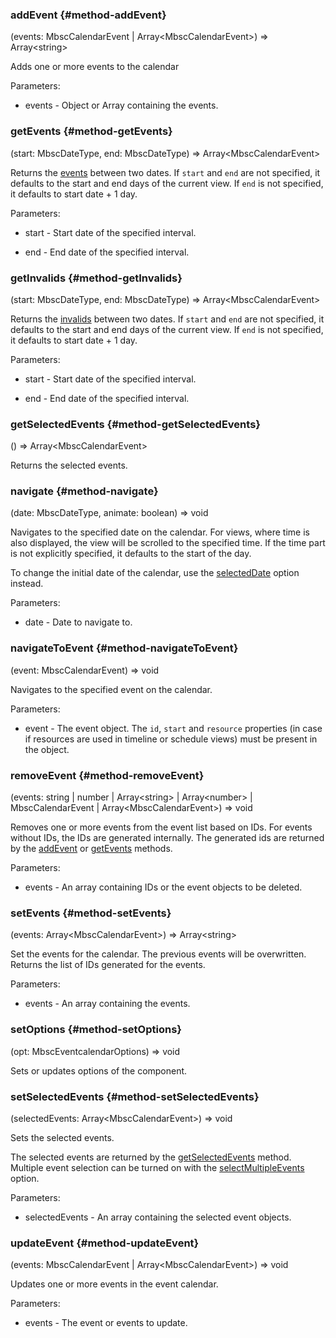 ### addEvent {#method-addEvent}

(events: MbscCalendarEvent &#124; Array&lt;MbscCalendarEvent&gt;) => Array&lt;string&gt;


Adds one or more events to the calendar

Parameters:
 - events - Object or Array containing the events.


### getEvents {#method-getEvents}

(start: MbscDateType, end: MbscDateType) => Array&lt;MbscCalendarEvent&gt;


Returns the [events](#opt-data) between two dates. If `start` and `end` are not specified,
it defaults to the start and end days of the current view.
If `end` is not specified, it defaults to start date + 1 day.

Parameters:
 - start - Start date of the specified interval.

 - end - End date of the specified interval.


### getInvalids {#method-getInvalids}

(start: MbscDateType, end: MbscDateType) => Array&lt;MbscCalendarEvent&gt;


Returns the [invalids](#opt-invalid) between two dates. If `start` and `end` are not specified,
it defaults to the start and end days of the current view.
If `end` is not specified, it defaults to start date + 1 day.

Parameters:
 - start - Start date of the specified interval.

 - end - End date of the specified interval.


### getSelectedEvents {#method-getSelectedEvents}

() => Array&lt;MbscCalendarEvent&gt;


Returns the selected events.

### navigate {#method-navigate}

(date: MbscDateType, animate: boolean) => void


Navigates to the specified date on the calendar.
For views, where time is also displayed, the view will be scrolled to the specified time.
If the time part is not explicitly specified, it defaults to the start of the day.

To change the initial date of the calendar, use the [selectedDate](#opt-selectedDate) option instead.

Parameters:
 - date - Date to navigate to.


### navigateToEvent {#method-navigateToEvent}

(event: MbscCalendarEvent) => void


Navigates to the specified event on the calendar.

Parameters:
 - event - The event object. The `id`, `start` and `resource` properties (in case if resources
are used in timeline or schedule views) must be present in the object.


### removeEvent {#method-removeEvent}

(events: string &#124; number &#124; Array&lt;string&gt; &#124; Array&lt;number&gt; &#124; MbscCalendarEvent &#124; Array&lt;MbscCalendarEvent&gt;) => void


Removes one or more events from the event list based on IDs. For events without IDs, the IDs are generated internally.
The generated ids are returned by the [addEvent](#method-addEvent) or [getEvents](#method-getEvents) methods.

Parameters:
 - events - An array containing IDs or the event objects to be deleted.


### setEvents {#method-setEvents}

(events: Array&lt;MbscCalendarEvent&gt;) => Array&lt;string&gt;


Set the events for the calendar. The previous events will be overwritten.
Returns the list of IDs generated for the events.

Parameters:
 - events - An array containing the events.


### setOptions {#method-setOptions}

(opt: MbscEventcalendarOptions) => void


Sets or updates options of the component.

### setSelectedEvents {#method-setSelectedEvents}

(selectedEvents: Array&lt;MbscCalendarEvent&gt;) => void


Sets the selected events.

The selected events are returned by the [getSelectedEvents](#method-getSelectedEvents) method.
Multiple event selection can be turned on with the [selectMultipleEvents](#opt-selectMultipleEvents) option.

Parameters:
 - selectedEvents - An array containing the selected event objects.


### updateEvent {#method-updateEvent}

(events: MbscCalendarEvent &#124; Array&lt;MbscCalendarEvent&gt;) => void


Updates one or more events in the event calendar.

Parameters:
 - events - The event or events to update.

